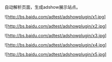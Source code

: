 自动解析页面，生成adshow展示站点。

![http://bs.baidu.com/adtest/adshowplugin/x1.jpg]

![http://bs.baidu.com/adtest/adshowplugin/x2.jpg]

![http://bs.baidu.com/adtest/adshowplugin/x3.jpg]

![http://bs.baidu.com/adtest/adshowplugin/x4.jpg]

![http://bs.baidu.com/adtest/adshowplugin/x5.jpg]